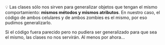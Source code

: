 :bulb: Las clases sólo nos sirven para generalizar objetos que tengan el mismo comportamiento: **mismos métodos y mismos atributos**. En nuestro caso, el código de ambos celulares y de ambos zombies es el mismo, por eso pudimos generalizarlo. 

Si el código fuera parecido pero no pudiera ser generalizado para que sea el mismo, las clases no nos servirán. Al menos por ahora...